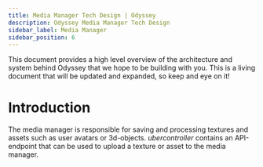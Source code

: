 ```yaml
---
title: Media Manager Tech Design | Odyssey
description: Odyssey Media Manager Tech Design
sidebar_label: Media Manager
sidebar_position: 6
---
```

This document provides a high level overview of the architecture and system behind Odyssey that we hope to be building with you. This is a living document that will be updated and expanded, so keep and eye on it!

# Introduction

The media manager is responsible for saving and processing textures and assets such as user avatars or 3d-objects.
_ubercontroller_ contains an API-endpoint that can be used to upload a texture or asset to the media manager.